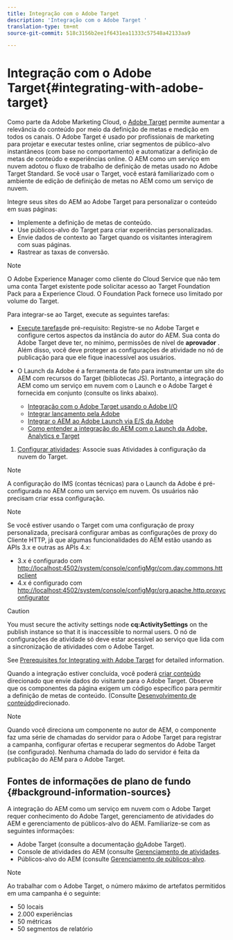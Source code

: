 ```yaml
---
title: Integração com o Adobe Target
description: 'Integração com o Adobe Target '
translation-type: tm+mt
source-git-commit: 518c3156b2ee1f6431ea11333c57548a42133aa9

---
```



# Integração com o Adobe Target{#integrating-with-adobe-target}

Como parte da Adobe Marketing Cloud, o [Adobe Target](http://www.adobe.com/solutions/testing-targeting/testandtarget.html) permite aumentar a relevância do conteúdo por meio da definição de metas e medição em todos os canais. O Adobe Target é usado por profissionais de marketing para projetar e executar testes online, criar segmentos de público-alvo instantâneos (com base no comportamento) e automatizar a definição de metas de conteúdo e experiências online. O AEM como um serviço em nuvem adotou o fluxo de trabalho de definição de metas usado no Adobe Target Standard. Se você usar o Target, você estará familiarizado com o ambiente de edição de definição de metas no AEM como um serviço de nuvem.

Integre seus sites do AEM ao Adobe Target para personalizar o conteúdo em suas páginas:

* Implemente a definição de metas de conteúdo.
* Use públicos-alvo do Target para criar experiências personalizadas.
* Envie dados de contexto ao Target quando os visitantes interagirem com suas páginas.
* Rastrear as taxas de conversão.

>[!NOTE]
>
>O Adobe Experience Manager como cliente do Cloud Service que não tem uma conta Target existente pode solicitar acesso ao Target Foundation Pack para a Experience Cloud.  O Foundation Pack fornece uso limitado por volume do Target.


Para integrar-se ao Target, execute as seguintes tarefas:

* [Execute tarefas](https://docs.adobe.com/content/help/en/experience-manager-65/administering/integration/target-requirements.html)de pré-requisito: Registre-se no Adobe Target e configure certos aspectos da instância do autor do AEM. Sua conta do Adobe Target deve ter, no mínimo, permissões de nível de **aprovador** . Além disso, você deve proteger as configurações de atividade no nó de publicação para que ele fique inacessível aos usuários.

* O Launch da Adobe é a ferramenta de fato para instrumentar um site do AEM com recursos do Target (bibliotecas JS). Portanto, a integração do AEM como um serviço em nuvem com o Launch e o Adobe Target é fornecida em conjunto (consulte os links abaixo).

   * [Integração com o Adobe Target usando o Adobe I/O](https://docs.adobe.com/content/help/en/experience-manager-65/administering/integration/integration-ims-adobe-io.html)
   * [Integrar lançamento pela Adobe](https://docs.adobe.com/content/help/en/experience-manager-learn/sites/integrations/adobe-launch-integration-tutorial-understand.html)
   * [Integrar o AEM ao Adobe Launch via E/S da Adobe](https://helpx.adobe.com/experience-manager/using/aem_launch_adobeio_integration.html)
   * [Como entender a integração do AEM com o Launch da Adobe, Analytics e Target](https://helpx.adobe.com/experience-manager/kt/integration/using/aem-launch-integration-tutorial-understand.html)

1. [Configurar atividades](https://docs.adobe.com/content/help/en/experience-manager-65/authoring/personalization/activitylib.html): Associe suas Atividades à configuração da nuvem do Target.

>[!NOTE]
>
>A configuração do IMS (contas técnicas) para o Launch da Adobe é pré-configurada no AEM como um serviço em nuvem. Os usuários não precisam criar essa configuração.

>[!NOTE]
>
>Se você estiver usando o Target com uma configuração de proxy personalizada, precisará configurar ambas as configurações de proxy do Cliente HTTP, já que algumas funcionalidades do AEM estão usando as APIs 3.x e outras as APIs 4.x:
>
>* 3.x é configurado com [http://localhost:4502/system/console/configMgr/com.day.commons.httpclient](http://localhost:4502/system/console/configMgr/com.day.commons.httpclient)
>* 4.x é configurado com [http://localhost:4502/system/console/configMgr/org.apache.http.proxyconfigurator](http://localhost:4502/system/console/configMgr/org.apache.http.proxyconfigurator)
>



>[!CAUTION]
>
>You must secure the activity settings node **cq:ActivitySettings** on the publish instance so that it is inaccessible to normal users. O nó de configurações de atividade só deve estar acessível ao serviço que lida com a sincronização de atividades com o Adobe Target.
>
>See [Prerequisites for Integrating with Adobe Target](https://docs.adobe.com/content/help/en/experience-manager-65/administering/integration/target-requirements.html#securing-the-activity-settings-node) for detailed information.

Quando a integração estiver concluída, você poderá [criar conteúdo](https://docs.adobe.com/content/help/en/experience-manager-65/authoring/personalization/content-targeting-touch.html) direcionado que envie dados do visitante para o Adobe Target. Observe que os componentes da página exigem um código específico para permitir a definição de metas de conteúdo. (Consulte [Desenvolvimento de conteúdo](https://docs.adobe.com/content/help/en/experience-manager-65/developing/personlization/target.html)direcionado.

>[!NOTE]
>
>Quando você direciona um componente no autor de AEM, o componente faz uma série de chamadas do servidor para o Adobe Target para registrar a campanha, configurar ofertas e recuperar segmentos do Adobe Target (se configurado). Nenhuma chamada do lado do servidor é feita da publicação do AEM para o Adobe Target.

## Fontes de informações de plano de fundo {#background-information-sources}

A integração do AEM como um serviço em nuvem com o Adobe Target requer conhecimento do Adobe Target, gerenciamento de atividades do AEM e gerenciamento de públicos-alvo do AEM. Familiarize-se com as seguintes informações:

* Adobe Target (consulte a documentação [do](https://marketing.adobe.com/resources/help/en_US/target/)Adobe Target).
* Console de atividades do AEM (consulte [Gerenciamento de atividades](https://docs.adobe.com/content/help/en/experience-manager-65/authoring/personalization/activitylib.html).
* Públicos-alvo do AEM (consulte [Gerenciamento de públicos-alvo](https://docs.adobe.com/content/help/en/experience-manager-65/authoring/personalization/managing-audiences.html).

>[!NOTE]
>
>Ao trabalhar com o Adobe Target, o número máximo de artefatos permitidos em uma campanha é o seguinte:
>
>* 50 locais
>* 2.000 experiências
>* 50 métricas
>* 50 segmentos de relatório
>



